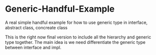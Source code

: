 Generic-Handful-Example
=======================

A real simple handful example for how to use generic type in interface, abstract class, concreate class


This is the right now final version to include all the hierarchy and generic type together.
The main idea is we need differentiate the generic type between interface and impl.
